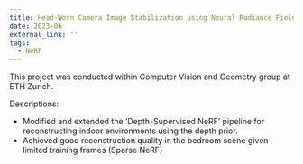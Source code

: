 ```yaml
---
title: Head-Worn Camera Image Stabilization using Neural Radiance Field
date: 2023-06
external_link: ''
tags:
  - NeRF
---
```


This project was conducted within Computer Vision and Geometry group at ETH Zurich.

Descriptions:
  - Modified and extended the ‘Depth-Supervised NeRF’ pipeline for reconstructing indoor environments using the depth prior.
  - Achieved good reconstruction quality in the bedroom scene given limited training frames (Sparse NeRF)

<!--more-->
